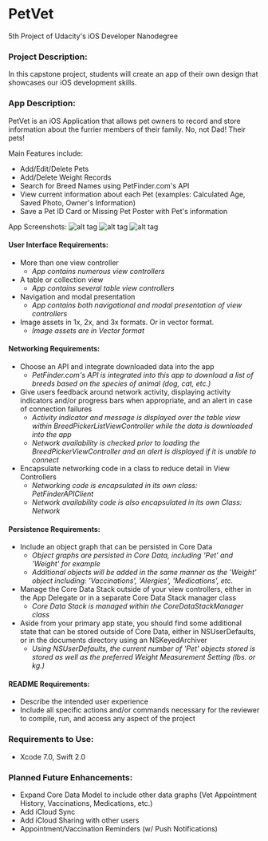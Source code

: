 # PetVet
5th Project of Udacity's iOS Developer Nanodegree

### Project Description: 
In this capstone project, students will create an app of their own design that showcases our iOS development skills.

### App Description:
PetVet is an iOS Application that allows pet owners to record and store information about the furrier members of their family. No, not Dad! Their pets!

Main Features include:
* Add/Edit/Delete Pets
* Add/Delete Weight Records
* Search for Breed Names using PetFinder.com's API
* View current information about each Pet (examples: Calculated Age, Saved Photo, Owner's Information)
* Save a Pet ID Card or Missing Pet Poster with Pet's information

App Screenshots:
![alt tag](http://www.cottontailsolutions.com/PetVetApp/AppScreenshots/IMG_0892.jpg)
![alt tag](http://www.cottontailsolutions.com/PetVetApp/AppScreenshots/IMG_0888.jpg)
![alt tag](http://www.cottontailsolutions.com/PetVetApp/AppScreenshots/IMG_0889.jpg)

#### User Interface Requirements:
* More than one view controller
  * *App contains numerous view controllers*
* A table or collection view
  * *App contains several table view controllers*
* Navigation and modal presentation
  * *App contains both navigational and modal presentation of view controllers*
* Image assets in 1x, 2x, and 3x formats. Or in vector format.
  * *Image assets are in Vector format*

#### Networking Requirements:
* Choose an API and integrate downloaded data into the app
  * *PetFinder.com's API is integrated into this app to download a list of breeds based on the species of animal (dog, cat, etc.)*
* Give users feedback around network activity, displaying activity indicators and/or progress bars when appropriate, and an alert in case of connection failures
  * *Activity indicator and message is displayed over the table view within BreedPickerListViewController while the data is downloaded into the app*
  * *Network availability is checked prior to loading the BreedPickerViewController and an alert is displayed if it is unable to connect*
* Encapsulate networking code in a class to reduce detail in View Controllers
  * *Networking code is encapsulated in its own class: PetFinderAPIClient*
  * *Network availability code is also encapsulated in its own Class: Network*

#### Persistence Requirements: 
* Include an object graph that can be persisted in Core Data
  * *Object graphs are persisted in Core Data, including 'Pet' and 'Weight' for example*
  * *Additional objects will be added in the same manner as the 'Weight' object including: 'Vaccinations', 'Alergies', 'Medications', etc.*
* Manage the Core Data Stack outside of your view controllers, either in the App Delegate or in a separate Core Data Stack manager class
  * *Core Data Stack is managed within the CoreDataStackManager class*
* Aside from your primary app state, you should find some additional state that can be stored outside of Core Data, either in NSUserDefaults, or in the documents directory using an NSKeyedArchiver
  * *Using NSUserDefaults, the current number of 'Pet' objects stored is stored as well as the preferred Weight Measurement Setting (lbs. or kg.)*

#### README Requirements:
* Describe the intended user experience
* Include all specific actions and/or commands necessary for the reviewer to compile, run, and access any aspect of the project

### Requirements to Use:
* Xcode 7.0, Swift 2.0

### Planned Future Enhancements:
* Expand Core Data Model to include other data graphs (Vet Appointment History, Vaccinations, Medications, etc.)
* Add iCloud Sync 
* Add iCloud Sharing with other users 
* Appointment/Vaccination Reminders (w/ Push Notifications)
